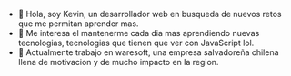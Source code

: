 - 👋 Hola, soy Kevin, un desarrollador web en busqueda de nuevos retos que me permitan aprender mas.
- 👀 Me interesa el mantenerme cada dia mas aprendiendo nuevas tecnologias, tecnologias que tienen que ver con JavaScript lol.
- 💞️ Actualmente trabajo en waresoft, una empresa salvadoreña chilena llena de motivacion y de mucho impacto en la region.

<!---
UN1T7D/UN1T7D is a ✨ special ✨ repository because its `README.md` (this file) appears on your GitHub profile.
You can click the Preview link to take a look at your changes.
--->
